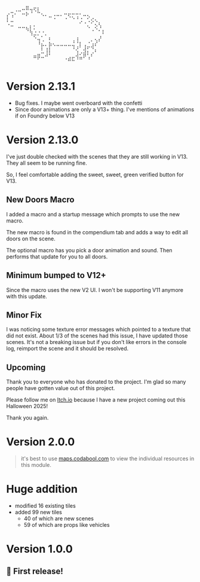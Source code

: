 <pre>
⠀⠀⢀⣀⠤⠿⢤⢖⡆⠀⠀⠀⠀⠀⠀⠀⠀⠀⠀⠀⠀⠀⠀⠀⠀⠀
⡔⢩⠂⠀⠒⠗⠈⠀⠉⠢⠄⣀⠠⠤⠄⠒⢖⡒⢒⠂⠤⢄⠀⠀⠀⠀
⠇⠤⠀⠀⠀⠀⠀⠀⠀⠀⠀⠀⠈⠀⠀⠈⠀⠈⠈⡨⢀⠡⡪⠢⡀⠀
⠈⠒⠀⠤⠤⣄⡆⡂⠀⠀⠀⠀⠀⠀⠀⠀⠀⠀⠀⠀⠀⠢⠀⢕⠱⠀
⠀⠀⠀⠀⠀⠈⢳⣐⡐⠐⡀⠀⠀⠀⠀⠀⠀⠀⠀⠀⠀⠀⠈⠀⠁⠇
⠀⠀⠀⠀⠀⠀⠀⠑⢤⢁⠀⠆⠀⠀⠀⠀⠀⢀⢰⠀⠀⠀⡀⢄⡜⠀
⠀⠀⠀⠀⠀⠀⠀⠀⠘⡦⠄⡷⠢⠤⠤⠤⠤⢬⢈⡇⢠⣈⣰⠎⠀⠀
⠀⠀⠀⠀⠀⠀⠀⠀⠀⣃⢸⡇⠀⠀⠀⠀⠀⠈⢪⢀⣺⡅⢈⠆⠀⠀
⠀⠀⠀⠀⠀⠀⠀⠶⡿⠤⠚⠁⠀⠀⠀⢀⣠⡤⢺⣥⠟⢡⠃⠀⠀⠀
⠀⠀⠀⠀⠀⠀⠀⠀⠀⠀⠀⠀⠀⠀⠀⠀⠉⠉⠀⠀⠀
</pre>
# Version 2.13.1
- Bug fixes. I maybe went overboard with the confetti
- Since door animations are only a V13+ thing. I've mentions of animations if on Foundry below V13

# Version 2.13.0
I've just double checked with the scenes that they are still working in V13. They all seem to be running fine.

So, I feel comfortable adding the sweet, sweet, green verified button for V13.

## New Doors Macro

I added a macro and a startup message which prompts to use the new macro.

The new macro is found in the compendium tab and adds a way to edit all doors on the scene.

The optional macro has you pick a door animation and sound. Then performs that update for you to all doors.

## Minimum bumped to V12+
Since the macro uses the new V2 UI. I won't be supporting V11 anymore with this update.

## Minor Fix
I was noticing some texture error messages which pointed to a texture that did not exist. About 1/3 of the scenes had this issue, I have updated those scenes. It's not a breaking issue but if you don't like errors in the console log, reimport the scene and it should be resolved.


## Upcoming
Thank you to everyone who has donated to the project. I'm glad so many people have gotten value out of this project.

Please follow me on [Itch.io](https://codabool.itch.io/) because I have a new project coming out this Halloween 2025!

Thank you again.


# Version 2.0.0

> it's best to use [maps.codabool.com](https://maps.codabool.com) to view the individual resources in this module.

# Huge addition

- modified 16 existing tiles
- added 99 new tiles
	- 40 of which are new scenes
	- 59 of which are props like vehicles

# Version 1.0.0

## 🌱 First release!
